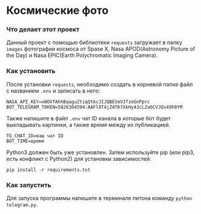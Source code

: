 # Космические фото

### Что делает этот проект

Данный проект с помощью библиотеки ```requests``` загружает в папку ```images``` фотографии космоса от Spase X, Nasa APOD(Astronomy Picture of the Day) и Nasa EPIC(Earth Polychromatic Imaging Camera).

### Как установить

После установки ```requests```, необходимо создать в корневой папке файл с названием ```.env``` и записать в него:

```
NASA_API_KEY=xWOVfAhhBqaguZtiqQtkcJIJQBESmVJfzoGnPprc
BOT_TELEGRAM_TOKEN=5826364594:AAFl8T4jZ4T67XkHy4JcLZa6CVJQs49h0YM
``` 

Также напишите в файл ```.env``` чат ID канала в которые бот будет выкладывать картинки, a также время между их публикацией.

```
TG_CHAT_ID=ваш чат ID
BOT_TIME=время
```

Python3 должен быть уже установлен. Затем используйте pip (или pip3, есть конфликт с Python2) для установки зависимостей:

```
pip install -r requirements.txt
```

### Как запустить

Для запуска программы напишите в терминале питона команду ```python telegram.py```.

